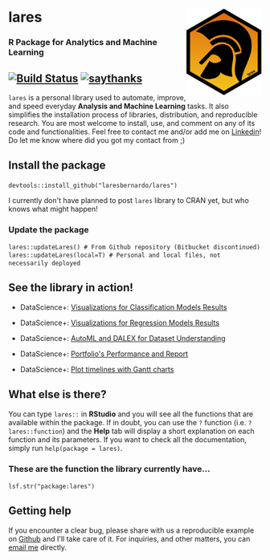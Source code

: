 # lares <img src="/inst/docs/lares_logo.png" width = 150 align = "right" />
### R Package for Analytics and Machine Learning
[![Build Status](https://travis-ci.com/laresbernardo/lares.svg?branch=master)](https://travis-ci.com/laresbernardo/lares) [![saythanks](https://img.shields.io/badge/say-thanks-1EAEDB.svg)](https://saythanks.io/to/laresbernardo)
----

`lares` is a personal library used to automate, improve, and speed everyday **Analysis and Machine Learning** tasks. It also simplifies the installation process of libraries, distribution, and reproducible research. You are most welcome to install, use, and comment on any of its code and functionalities. Feel free to contact me and/or add me on [Linkedin](https://www.linkedin.com/in/laresbernardo/)! Do let me know where did you got my contact from ;)

## Install the package

```devtools::install_github("laresbernardo/lares")```
  
I currently don't have planned to post `lares` library to CRAN yet, but who knows what might happen!

### Update the package
```
lares::updateLares() # From Github repository (Bitbucket discontinued)
lares::updateLares(local=T) # Personal and local files, not necessarily deployed
```

## See the library in action!
- DataScience+: [Visualizations for Classification Models Results](https://datascienceplus.com/machine-learning-results-one-plot-to-rule-them-all)

- DataScience+: [Visualizations for Regression Models Results](https://datascienceplus.com/machine-learning-results-in-r-one-plot-to-rule-them-all-part-2-regression-models)

- DataScience+: [AutoML and DALEX for Dataset Understanding](https://datascienceplus.com/understanding-titanic-dataset-with-h2os-automl-dalex-and-lares-library)

- DataScience+: [Portfolio's Performance and Report](https://datascienceplus.com/visualize-your-portfolios-performance-and-generate-a-nice-report-with-r)

- DataScience+: [Plot timelines with Gantt charts](https://datascienceplus.com/visualize-your-cvs-timeline-with-r-gantt-style/)

## What else is there?

You can type `lares::` in **RStudio** and you will see all the functions that are available within the package. If in doubt, you can use the `?` function (i.e. `?lares::function`) and the **Help** tab will display a short explanation on each function and its parameters. If you want to check all the documentation, simply run `help(package = lares)`.

### These are the function the library currently have...
```{r}
lsf.str("package:lares")
```

## Getting help

If you encounter a clear bug, please share with us a reproducible example on [Github](https://github.com/laresbernardo/lares/issues) and I'll take care of it. For inquiries, and other matters, you can [email me](mailto:laresbernardo@gmail.com "email me") directly.
